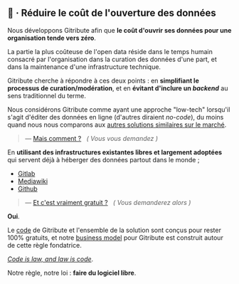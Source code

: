 
## 💸 · Réduire le coût de l'ouverture des données

Nous développons Gitribute afin que **le coût d'ouvrir ses données pour une organisation tende vers zéro**.

La partie la plus coûteuse de l'open data réside dans le temps humain consacré par l'organisation dans la curation des données d'une part, et dans la maintenance d'une infrastructure technique.

Gitribute cherche à répondre à ces deux points : en **simplifiant le processus de curation/modération**, et en **évitant d'inclure un _backend_** au sens traditionnel du terme.

Nous considérons Gitribute comme ayant une approche "low-tech" lorsqu'il s'agit d'éditer des données en ligne (d'autres diraient _no-code_), du moins quand nous nous comparons aux [autres solutions similaires sur le marché](/benchmark).

> — [Mais comment ?](/how-it-works)
> &nbsp; _( Vous vous demandez )_

En **utilisant des infrastructures existantes libres et largement adoptées** qui servent déjà à héberger des données partout dans le monde ;

- [Gitlab](https://gitlab.com/)
- [Mediawiki](https://www.mediawiki.org/wiki/MediaWiki)
- [Github](https://github.com/)

> — [Et c'est vraiment gratuit ?](/business-model)
> &nbsp; _( Vous demanderez alors )_

**Oui**.

Le [code](/software) de Gitribute et l'ensemble de la solution sont conçus pour rester 100% gratuits, et notre [business model](/business-model) pour Gitribute est construit autour de cette règle fondatrice.

_[Code is law, and law is code](https://journals.openedition.org/factsreports/4518)_.

Notre règle, notre loi : **faire du logiciel libre**.
